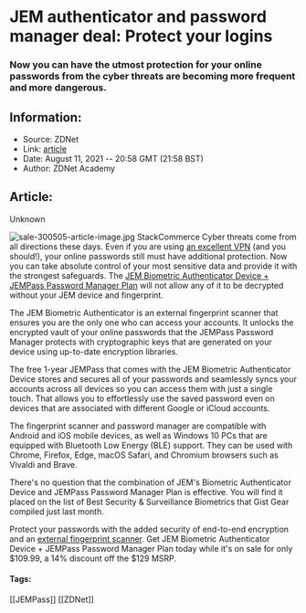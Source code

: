 # JEM authenticator and password manager deal: Protect your logins
### Now you can have the utmost protection for your online passwords from the cyber threats are becoming more frequent and more dangerous.

## Information:
+ Source: ZDNet
+ Link: [article](https://www.zdnet.com/article/jem-authenticator-and-password-manager-deal-protect-your-logins/)
+ Date: August 11, 2021 -- 20:58 GMT (21:58 BST)
+ Author: ZDNet Academy


## Article:
Unknown

![sale-300505-article-image.jpg](https://www.zdnet.com/a/hub/i/2021/08/05/ca7c6460-a5a6-407d-9774-44369045fe65/sale-300505-article-image.jpg)
 StackCommerce
 Cyber threats come from all directions these days. Even if you are using [an excellent VPN](https://www.zdnet.com/article/nordvpn-deal-save-over-65-on-a-two-year-subscription-and-get-a-10-credit/) (and you should!), your online passwords still must have additional protection. Now you can take absolute control of your most sensitive data and provide it with the strongest safeguards. The [JEM Biometric Authenticator Device + JEMPass Password Manager Plan](https://academy.zdnet.com/sales/jem-biometric-authenticator-with-jempass-password-manager-standard-edition?utm_source=zdnet.com&utm_medium=referral&utm_campaign=jem-biometric-authenticator-with-jempass-password-manager-standard-edition&utm_term=scsf-506189&utm_content=a0x1P000004fPzDQAU&scsonar=1) will not allow any of it to be decrypted without your JEM device and fingerprint.


The JEM Biometric Authenticator is an external fingerprint scanner that ensures you are the only one who can access your accounts. It unlocks the encrypted vault of your online passwords that the JEMPass Password Manager protects with cryptographic keys that are generated on your device using up-to-date encryption libraries.

The free 1-year JEMPass that comes with the JEM Biometric Authenticator Device stores and secures all of your passwords and seamlessly syncs your accounts across all devices so you can access them with just a single touch. That allows you to effortlessly use the saved password even on devices that are associated with different Google or iCloud accounts.

The fingerprint scanner and password manager are compatible with Android and iOS mobile devices, as well as Windows 10 PCs that are equipped with Bluetooth Low Energy (BLE) support. They can be used with Chrome, Firefox, Edge, macOS Safari, and Chromium browsers such as Vivaldi and Brave.

There's no question that the combination of JEM's Biometric Authenticator Device and JEMPass Password Manager Plan is effective. You will find it placed on the list of Best Security & Surveillance Biometrics that Gist Gear compiled just last month.

Protect your passwords with the added security of end-to-end encryption and an [external fingerprint scanner](https://academy.zdnet.com/sales/jem-biometric-authenticator-with-jempass-password-manager-standard-edition?utm_source=zdnet.com&utm_medium=referral&utm_campaign=jem-biometric-authenticator-with-jempass-password-manager-standard-edition&utm_term=scsf-506189&utm_content=a0x1P000004fPzDQAU&scsonar=1). Get JEM Biometric Authenticator Device + JEMPass Password Manager Plan today while it's on sale for only $109.99, a 14% discount off the $129 MSRP.





#### Tags:
[[JEMPass]] [[ZDNet]]

